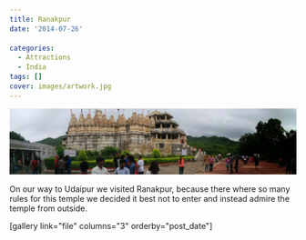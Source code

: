 ```yaml
---
title: Ranakpur
date: '2014-07-26'

categories:
  - Attractions
  - India
tags: []
cover: images/artwork.jpg
---
```


![PANO_20140726_143252](images/PANO_20140726_143252-1024x237.jpg)

On our way to Udaipur we visited Ranakpur, because there where so many rules for this temple we decided it best not to enter and instead admire the temple from outside.

\[gallery link="file" columns="3" orderby="post\_date"\]
